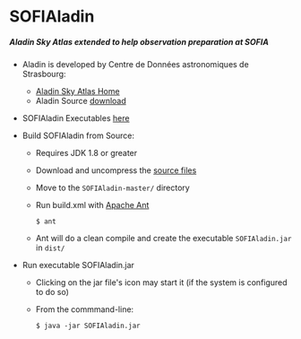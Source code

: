 # SOFIAladin
##### Aladin Sky Atlas extended to help observation preparation at SOFIA

* Aladin is developed by Centre de Données astronomiques de Strasbourg:
  * [Aladin Sky Atlas Home](http://aladin.u-strasbg.fr/)
  * Aladin Source [download](http://aladin.u-strasbg.fr/java/download/AladinSrc.jar)

* SOFIAladin Executables [here](https://github.com/svvatters/SOFIAladin/releases)

* Build SOFIAladin from Source:
  * Requires JDK 1.8 or greater
  * Download and uncompress the [source files](https://github.com/svvatters/SOFIAladin.git)
  * Move to the `SOFIAladin-master/` directory
  * Run build.xml with [Apache Ant](http://ant.apache.org/) 
  
    `$ ant`
  * Ant will do a clean compile and create the executable `SOFIAladin.jar` in `dist/`

* Run executable SOFIAladin.jar
  * Clicking on the jar file's icon may start it (if the system is configured to do so)
  * From the commmand-line:
  
    `$ java -jar SOFIAladin.jar`
